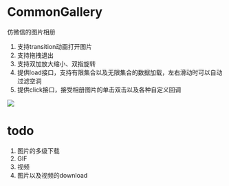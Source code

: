 # CommonGallery
仿微信的图片相册
1. 支持transition动画打开图片
1. 支持拖拽退出
1. 支持双加放大缩小、双指旋转
1. 提供load接口，支持有限集合以及无限集合的数据加载，左右滑动时可以自动过滤空洞
1. 提供click接口，接受相册图片的单击双击以及各种自定义回调

<img src="/screenshot/01.gif">

# todo
1. 图片的多级下载
1. GIF
1. 视频
1. 图片以及视频的download
